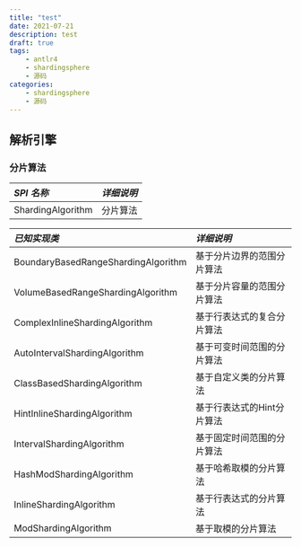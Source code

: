 ```yaml
---
title: "test"
date: 2021-07-21
description: test
draft: true
tags:
    - antlr4
    - shardingsphere
    - 源码
categories:
    - shardingsphere
    - 源码
---
```




## 解析引擎











### 分片算法

| *SPI 名称*        | *详细说明* |
| :---------------- | :--------- |
| ShardingAlgorithm | 分片算法   |

| *已知实现类*                        | *详细说明*                 |
| :---------------------------------- | :------------------------- |
| BoundaryBasedRangeShardingAlgorithm | 基于分片边界的范围分片算法 |
| VolumeBasedRangeShardingAlgorithm   | 基于分片容量的范围分片算法 |
| ComplexInlineShardingAlgorithm      | 基于行表达式的复合分片算法 |
| AutoIntervalShardingAlgorithm       | 基于可变时间范围的分片算法 |
| ClassBasedShardingAlgorithm         | 基于自定义类的分片算法     |
| HintInlineShardingAlgorithm         | 基于行表达式的Hint分片算法 |
| IntervalShardingAlgorithm           | 基于固定时间范围的分片算法 |
| HashModShardingAlgorithm            | 基于哈希取模的分片算法     |
| InlineShardingAlgorithm             | 基于行表达式的分片算法     |
| ModShardingAlgorithm                | 基于取模的分片算法         |
